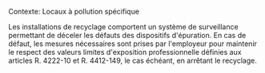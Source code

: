 Contexte: Locaux à pollution spécifique

Les installations de recyclage comportent un système de surveillance permettant de déceler les défauts des dispositifs d'épuration. En cas de défaut, les mesures nécessaires sont prises par l'employeur pour maintenir le respect des valeurs limites d'exposition professionnelle définies aux articles R. 4222-10 et R. 4412-149, le cas échéant, en arrêtant le recyclage.